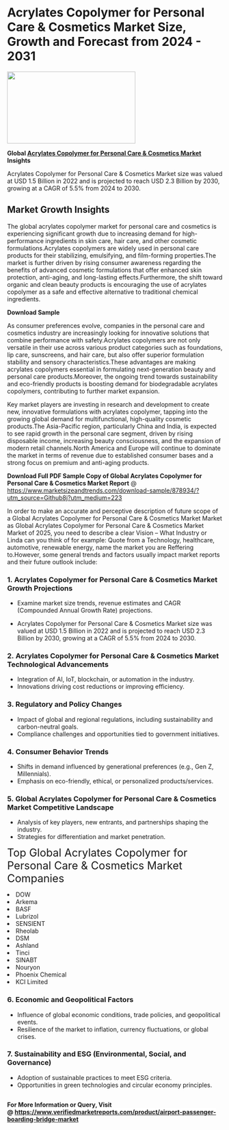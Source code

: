 <H1>Acrylates Copolymer for Personal Care & Cosmetics Market Size, Growth and Forecast from 2024 - 2031</H1><img class="aligncenter size-medium wp-image-584254" src="https://thirdeyenews.in/wp-content/uploads/2024/09/Global-Market-Research-300x168.jpeg" alt="" width="300" height="168" /><p><strong>Global&nbsp;<a href="https://www.marketsizeandtrends.com/download-sample/878934/?utm_source=Github8j?utm_medium=223">Acrylates Copolymer for Personal Care & Cosmetics Market</a> Insights</strong></p><p>Acrylates Copolymer for Personal Care & Cosmetics Market size was valued at USD 1.5 Billion in 2022 and is projected to reach USD 2.3 Billion by 2030, growing at a CAGR of 5.5% from 2024 to 2030.</p><p><h2>Market Growth Insights</h2> <p>The global acrylates copolymer market for personal care and cosmetics is experiencing significant growth due to increasing demand for high-performance ingredients in skin care, hair care, and other cosmetic formulations.Acrylates copolymers are widely used in personal care products for their stabilizing, emulsifying, and film-forming properties.The market is further driven by rising consumer awareness regarding the benefits of advanced cosmetic formulations that offer enhanced skin protection, anti-aging, and long-lasting effects.Furthermore, the shift toward organic and clean beauty products is encouraging the use of acrylates copolymer as a safe and effective alternative to traditional chemical ingredients.</p> <p><strong>Download Sample</strong></p> <p>As consumer preferences evolve, companies in the personal care and cosmetics industry are increasingly looking for innovative solutions that combine performance with safety.Acrylates copolymers are not only versatile in their use across various product categories such as foundations, lip care, sunscreens, and hair care, but also offer superior formulation stability and sensory characteristics.These advantages are making acrylates copolymers essential in formulating next-generation beauty and personal care products.Moreover, the ongoing trend towards sustainability and eco-friendly products is boosting demand for biodegradable acrylates copolymers, contributing to further market expansion.</p> <p>Key market players are investing in research and development to create new, innovative formulations with acrylates copolymer, tapping into the growing global demand for multifunctional, high-quality cosmetic products.The Asia-Pacific region, particularly China and India, is expected to see rapid growth in the personal care segment, driven by rising disposable income, increasing beauty consciousness, and the expansion of modern retail channels.North America and Europe will continue to dominate the market in terms of revenue due to established consumer bases and a strong focus on premium and anti-aging products.</p> <p><span class=""><strong>Download Full PDF Sample Copy of Global Acrylates Copolymer for Personal Care & Cosmetics Market Report</strong> @ <a href="https://www.marketsizeandtrends.com/download-sample/878934/?utm_source=Github8j?utm_medium=223" target="_blank">https://www.marketsizeandtrends.com/download-sample/878934/?utm_source=Github8j?utm_medium=223</a></span></p><p>In order to make an accurate and perceptive description of future scope of a Global&nbsp;Acrylates Copolymer for Personal Care & Cosmetics Market Market as Global&nbsp;Acrylates Copolymer for Personal Care & Cosmetics Market Market of 2025, you need to describe a clear Vision &ndash; What Industry or Linda can you think of for example: Quote from a Technology, healthcare, automotive, renewable energy, name the market you are Reffering to.However, some general trends and factors usually impact market reports and their future outlook include:</p><h3>1.&nbsp;<strong>Acrylates Copolymer for Personal Care & Cosmetics Market Growth Projections</strong></h3><ul><li>Examine market size trends, revenue estimates and CAGR (Compounded Annual Growth Rate) projections.</li><li><p>Acrylates Copolymer for Personal Care & Cosmetics Market size was valued at USD 1.5 Billion in 2022 and is projected to reach USD 2.3 Billion by 2030, growing at a CAGR of 5.5% from 2024 to 2030.</p></li></ul><h3>2.&nbsp;<strong>Acrylates Copolymer for Personal Care & Cosmetics Market Technological Advancements</strong></h3><ul><li>Integration of AI, IoT, blockchain, or automation in the industry.</li><li>Innovations driving cost reductions or improving efficiency.</li></ul><h3>3.&nbsp;<strong>Regulatory and Policy Changes</strong></h3><ul><li>Impact of global and regional regulations, including sustainability and carbon-neutral goals.</li><li>Compliance challenges and opportunities tied to government initiatives.</li></ul><h3>4.&nbsp;<strong>Consumer Behavior Trends</strong></h3><ul><li>Shifts in demand influenced by generational preferences (e.g., Gen Z, Millennials).</li><li>Emphasis on eco-friendly, ethical, or personalized products/services.</li></ul><h3>5.&nbsp;<strong>Global Acrylates Copolymer for Personal Care & Cosmetics Market Competitive Landscape</strong></h3><ul><li>Analysis of key players, new entrants, and partnerships shaping the industry.</li><li>Strategies for differentiation and market penetration.</li></ul><p data-pm-slice="1 1 []"><span style="color: inherit; font-family: inherit; font-size: 25px;">Top Global Acrylates Copolymer for Personal Care & Cosmetics Market Companies</span></p><div class="" data-test-id=""><p><li>DOW</li><li> Arkema</li><li> BASF</li><li> Lubrizol</li><li> SENSIENT</li><li> Rheolab</li><li> DSM</li><li> Ashland</li><li> Tinci</li><li> SINABT</li><li> Nouryon</li><li> Phoenix Chemical</li><li> KCI Limited</li></p></div><h3>6.&nbsp;<strong>Economic and Geopolitical Factors</strong></h3><ul><li>Influence of global economic conditions, trade policies, and geopolitical events.</li><li>Resilience of the market to inflation, currency fluctuations, or global crises.</li></ul><h3>7.&nbsp;<strong>Sustainability and ESG (Environmental, Social, and Governance)</strong></h3><ul><li>Adoption of sustainable practices to meet ESG criteria.</li><li>Opportunities in green technologies and circular economy principles.</li></ul><h2><strong style="font-size: 14px;">For More Information or Query, Visit @&nbsp;</strong><a style="background-color: #ffffff; font-size: 14px;" href="https://www.marketsizeandtrends.com/report/acrylates-copolymer-for-personal-care-cosmetics-market/" target="_blank">https://www.verifiedmarketreports.com/product/airport-passenger-boarding-bridge-market</a></h2>